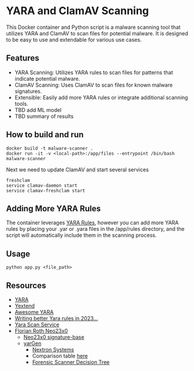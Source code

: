 # YARA and ClamAV Scanning
This Docker container and Python script is a malware scanning tool that utilizes YARA and ClamAV to scan files for potential malware. It is designed to be easy to use and extendable for various use cases.

## Features
* YARA Scanning: Utilizes YARA rules to scan files for patterns that indicate potential malware.
* ClamAV Scanning: Uses ClamAV to scan files for known malware signatures.
* Extensible: Easily add more YARA rules or integrate additional scanning tools.
* TBD add ML model
* TBD summary of results

## How to build and run
``` 
docker build -t malware-scanner .
docker run -it -v <local-path>:/app/files --entrypoint /bin/bash malware-scanner
```
Next we need to update ClamAV and start several services
``` 
freshclam
service clamav-daemon start
service clamav-freshclam start
```

## Adding More YARA Rules

The container leverages [YARA Rules](https://github.com/Yara-Rules/rules), however you can add more YARA rules by placing your .yar or .yara files in the /app/rules directory, and the script will automatically include them in the scanning process.

## Usage 
```
python app.py <file_path>
```


## Resources
* [YARA](https://virustotal.github.io/yara/)
* [Yextend](https://github.com/BayshoreNetworks/yextend)
* [Awesome YARA](https://github.com/InQuest/awesome-yara)
* [Writing better Yara rules in 2023…](https://www.hexacorn.com/blog/2023/08/26/writing-better-yara-rules-in-2023/)
* [Yara Scan Service](https://github.com/cocaman/yara-scan-service)
* [Florian Roth Neo23x0 ](https://github.com/Neo23x0)
    * [Neo23x0 signature-base](https://github.com/Neo23x0/signature-base)
    * [yarGen](https://github.com/Neo23x0/yarGen)
        * [Nextron Systems](https://www.nextron-systems.com/)
        * Comparison table [here](https://www.nextron-systems.com/compare-our-scanners/)
        * [Forensic Scanner Decision Tree](https://twitter.com/cyb3rops/status/1361980419223207936)

